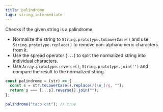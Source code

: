 ```yaml
---
title: palindrome
tags: string,intermediate
---
```


Checks if the given string is a palindrome.

- Normalize the string to `String.prototype.toLowerCase()` and use `String.prototype.replace()` to remove non-alphanumeric characters from it.
- Use the spread operator (`...`) to split the normalized string into individual characters.
- Use `Array.prototype.reverse()`, `String.prototype.join('')` and compare the result to the normalized string.

```js
const palindrome = (str) => {
  const s = str.toLowerCase().replace(/[\W_]/g, "");
  return s === [...s].reverse().join("");
};
```

```js
palindrome("taco cat"); // true
```
